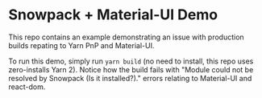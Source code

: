 # Snowpack + Material-UI Demo

This repo contains an example demonstrating an issue with production builds
repating to Yarn PnP and Material-UI.

To run this demo, simply run `yarn build` (no need to install, this repo uses
zero-installs Yarn 2). Notice how the build fails with "Module could not be
resolved by Snowpack (Is it installed?)." errors relating to Material-UI and
react-dom.
